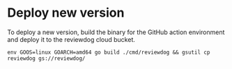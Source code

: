 # Deploy new version
To deploy a new version, build the binary for the GitHub action environment and deploy it to the reviewdog cloud bucket.

```
env GOOS=linux GOARCH=amd64 go build ./cmd/reviewdog && gsutil cp reviewdog gs://reviewdog/
```